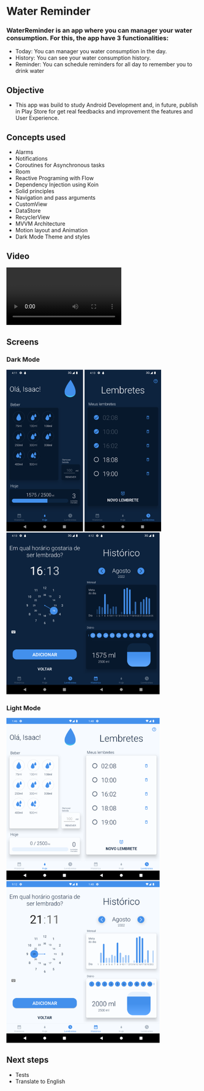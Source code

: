 # Water Reminder 

### WaterReminder is an app where you can manager your water consumption. For this, the app have 3 functionalities:
 - Today: You can manager you water consumption in the day.
 - History: You can see your water consumption history.
 - Reminder: You can schedule reminders for all day to remember you to drink water
 
## Objective
 - This app was build to study Android Development and, in future, publish in Play Store for get real feedbacks and improvement the features and User Experience.

## Concepts used
 - Alarms
 - Notifications
 - Coroutines for Asynchronous tasks
 - Room 
 - Reactive Programing with Flow
 - Dependency Injection using Koin
 - Solid principles
 - Navigation and pass arguments
 - CustomView
 - DataStore
 - RecyclerView
 - MVVM Architecture
 - Motion layout and Animation
 - Dark Mode Theme and styles

## Video
![Video](images/WaterReminderVideo.mp4)

## Screens
### Dark Mode
<img src="images/Today.png" width="200" alt="Today Screen in Dark Mode"/> <img src="images/Reminders.png" width="200" alt="Reminders Screen in Dark Mode"/><img src="images/New_reminder.png" width="200" alt="New reminder Screen in Dark Mode"/><img src="images/History.png" width="200" alt="History Screen in Dark Mode"/>

### Light Mode
<img src="images/Today_Day.png" width="200" alt="Today Screen in Light Mode"/><img src="images/Reminders_Day.png" width="200" alt="Reminders Screen in Light Mode"/><img src="images/New_reminder_Day.png" width="200" alt="New reminder Screen in Light Mode"/><img src="images/History_day.png" width="200" alt="History Screen in Light Mode"/>

## Next steps
 - Tests
 - Translate to English


